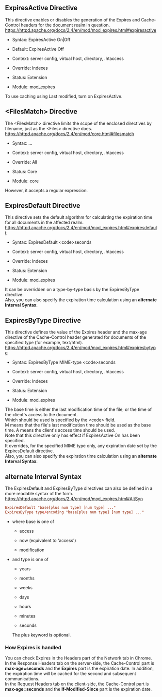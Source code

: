 ## ExpiresActive Directive

This directive enables or disables the generation of the Expires and Cache-Control headers for the document realm in question.  
<https://httpd.apache.org/docs/2.4/en/mod/mod_expires.html#expiresactive>  

- Syntax: ExpiresActive On|Off

- Default: ExpiresActive Off

- Context: server config, virtual host, directory, .htaccess

- Override: Indexes

- Status: Extension

- Module: mod_expires

To use caching using Last modified, turn on ExpiresActive.

## \<FilesMatch> Directive

The \<FilesMatch> directive limits the scope of the enclosed directives by filename, just as the \<Files> directive does.  
<https://httpd.apache.org/docs/2.4/en/mod/core.html#filesmatch>

- Syntax: <FilesMatch regex> ... </FilesMatch>

- Context: server config, virtual host, directory, .htaccess

- Override: All

- Status: Core

- Module: core

However, it accepts a regular expression.

## ExpiresDefault Directive

This directive sets the default algorithm for calculating the expiration time for all documents in the affected realm.  
<https://httpd.apache.org/docs/2.4/en/mod/mod_expires.html#expiresdefault>  

- Syntax: ExpiresDefault \<code>seconds

- Context: server config, virtual host, directory, .htaccess

- Override: Indexes

- Status: Extension

- Module: mod_expires

It can be overridden on a type-by-type basis by the ExpiresByType directive.  
Also, you can also specify the expiration time calculation using an **alternate Interval Syntax**.

## ExpiresByType Directive

This directive defines the value of the Expires header and the max-age directive of the Cache-Control header generated for documents of the specified type (for example, text/html).  
<https://httpd.apache.org/docs/2.4/en/mod/mod_expires.html#expiresbytype>

- Syntax: ExpiresByType MIME-type \<code>seconds

- Context: server config, virtual host, directory, .htaccess

- Override: Indexes

- Status: Extension

- Module: mod_expires

The base time is either the last modification time of the file, or the time of the client's access to the document.  
Which should be used is specified by the \<code> field.  
M means that the file's last modification time should be used as the base time. 
A means the client's access time should be used.  
Note that this directive only has effect if ExpiresActive On has been specified.  
It overrides, for the specified MIME type only, any expiration date set by the ExpiresDefault directive.  
Also, you can also specify the expiration time calculation using an **alternate Interval Syntax**.

## alternate Interval Syntax

The ExpiresDefault and ExpiresByType directives can also be defined in a more readable syntax of the form.  
<https://httpd.apache.org/docs/2.4/en/mod/mod_expires.html#AltSyn>

```conf
ExpiresDefault "base[plus num type] [num type] ..."
ExpiresByType type/encoding "base[plus num type] [num type] ..."
```

- where base is one of

	- access

	- now (equivalent to 'access')

	- modification

- and type is one of

	- years

	- months

	- weeks

	- days

	- hours

	- minutes

	- seconds

	The plus keyword is optional.

### How Expires is handled

You can check Expires in the Headers part of the Network tab in Chrome.  
In the Response Headers tab on the server-side, the Cache-Control part is **max-age=seconds** and the **Expires** part is the expiration date.
In addition, the expiration time will be cached for the second and subsequent communications.  
In the Request Headers tab on the client-side, the Cache-Control part is **max-age=seconds** and the **If-Modified-Since** part is the expiration date.